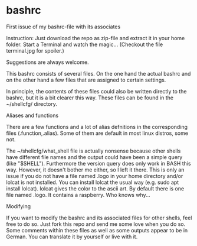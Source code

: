 # bashrc
First issue of my bashrc-file with its associates

Instruction: Just download the repo as zip-file and extract it in your home folder. Start a Terminal and watch the magic...
(Checkout the file terminal.jpg for spoiler.)

Suggestions are always welcome.

This bashrc consists of several files. On the one hand the actual bashrc and on the other hand a few files that are assigned to certain settings.

In principle, the contents of these files could also be written directly to the bashrc, but it is a bit clearer this way. These files can be found in the ~/shellcfg/ directory.

Aliases and functions

There are a few functions and a lot of alias defnitions in the corresponding files (.function,.alias). Some of them are default in most linux distros, some not.

The ~/shellcfg/what_shell file is actually nonsense because other shells have different file names and the output could have been a simple query (like "$SHELL"). Furthermore the version query does only work in BASH this way. However, it doesn't bother me either, so I left it there. This is only an issue if you do not have a file named .logo in your home directory and/or lolcat is not installed.
You can install lolcat the usual way (e.g. sudo apt install lolcat). lolcat gives the color to the ascii art.
By default there is one file named .logo. It contains a raspberry. Who knows why...

Modifying

If you want to modify the bashrc and its associated files for other shells, feel free to do so. Just fork this repo and send me some love when you do so.
Some comments within these files as well as some outputs appear to be in German. You can translate it by yourself or live with it.
